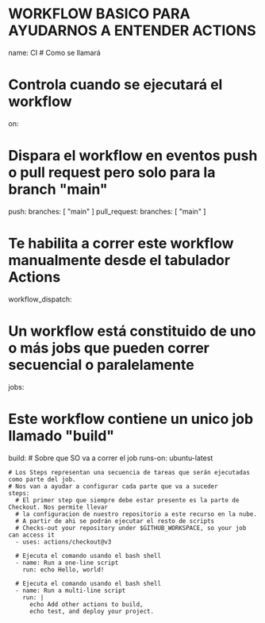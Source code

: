 # WORKFLOW BASICO PARA AYUDARNOS A ENTENDER ACTIONS

name: CI # Como se llamará

# Controla cuando se ejecutará el workflow
on:
  # Dispara el workflow en eventos push o pull request pero solo para la branch "main" 
  push:
    branches: [ "main" ]
  pull_request:
    branches: [ "main" ]

  # Te habilita a correr este workflow manualmente desde el tabulador Actions 
  workflow_dispatch:

# Un workflow está constituido de uno o más jobs que pueden correr secuencial o paralelamente
jobs:
  # Este workflow contiene un unico job llamado "build"
  build:
    # Sobre que SO va a correr el job
    runs-on: ubuntu-latest

    # Los Steps representan una secuencia de tareas que serán ejecutadas como parte del job.
    # Nos van a ayudar a configurar cada parte que va a suceder
    steps:
      # El primer step que siempre debe estar presente es la parte de Checkout. Nos permite llevar 
      # la configuracion de nuestro repositorio a este recurso en la nube.
      # A partir de ahi se podrán ejecutar el resto de scripts
      # Checks-out your repository under $GITHUB_WORKSPACE, so your job can access it
      - uses: actions/checkout@v3

      # Ejecuta el comando usando el bash shell
      - name: Run a one-line script
        run: echo Hello, world!

      # Ejecuta el comando usando el bash shell
      - name: Run a multi-line script
        run: |
          echo Add other actions to build,
          echo test, and deploy your project.